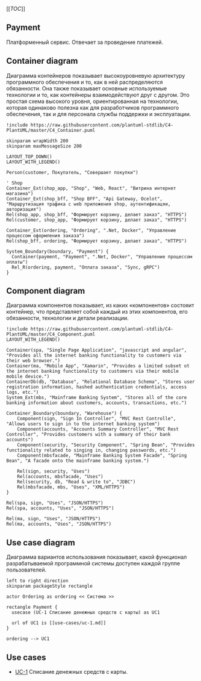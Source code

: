 [[_TOC_]]

## Payment
Платформенный сервис. 
Отвечает за проведение платежей.

## Container diagram
Диаграмма контейнеров показывает высокоуровневую архитектуру программного обеспечения и то, как в ней распределяются обязанности. Она также показывает основные используемые технологии и то, как контейнеры взаимодействуют друг с другом. Это простая схема высокого уровня, ориентированная на технологии, которая одинаково полезна как для разработчиков программного обеспечения, так и для персонала службы поддержки и эксплуатации.

```plantuml
!include https://raw.githubusercontent.com/plantuml-stdlib/C4-PlantUML/master/C4_Container.puml

skinparam wrapWidth 200
skinparam maxMessageSize 200

LAYOUT_TOP_DOWN()
LAYOUT_WITH_LEGEND()

Person(customer, Покупатель, "Совершает покупки")

' Shop
Container_Ext(shop_app, "Shop", "Web, React", "Витрина интернет магазина")
Container_Ext(shop_bff, "Shop BFF", "Api Gateway, Ocelot", "Маршрутизация трафика c web приложения shop, аутентификацяи, авторизация")
Rel(shop_app, shop_bff, "Формирует корзину, делает заказ", "HTTPS")
Rel(customer, shop_app, "Формирует корзину, делает заказ", "HTTPS")

Container_Ext(ordering, "Ordering", ".Net, Docker", "Управление процессом оформления заказа")
Rel(shop_bff, ordering, "Формирует корзину, делает заказ", "HTTPS")

System_Boundary(boundary, "Payment") {
  Container(payment, "Payment", ".Net, Docker", "Управление процессом оплаты")
  Rel_R(ordering, payment, "Оплата заказа", "Sync, gRPC")
}
```

## Component diagram
Диаграмма компонентов показывает, из каких «компонентов» состояит контейнер, что представляет собой каждый из этих компонентов, его обязанности, технологии и детали реализации.

```plantuml
!include https://raw.githubusercontent.com/plantuml-stdlib/C4-PlantUML/master/C4_Component.puml
LAYOUT_WITH_LEGEND()

Container(spa, "Single Page Application", "javascript and angular", "Provides all the internet banking functionality to customers via their web browser.")
Container(ma, "Mobile App", "Xamarin", "Provides a limited subset ot the internet banking functionality to customers via their mobile mobile device.")
ContainerDb(db, "Database", "Relational Database Schema", "Stores user registration information, hashed authentication credentials, access logs, etc.")
System_Ext(mbs, "Mainframe Banking System", "Stores all of the core banking information about customers, accounts, transactions, etc.")

Container_Boundary(boundary, "Warehouse") {
    Component(sign, "Sign In Controller", "MVC Rest Controlle", "Allows users to sign in to the internet banking system")
    Component(accounts, "Accounts Summary Controller", "MVC Rest Controller", "Provides customers with a summary of their bank accounts")
    Component(security, "Security Component", "Spring Bean", "Provides functionality related to singing in, changing passwords, etc.")
    Component(mbsfacade, "Mainframe Banking System Facade", "Spring Bean", "A facade onto the mainframe banking system.")

    Rel(sign, security, "Uses")
    Rel(accounts, mbsfacade, "Uses")
    Rel(security, db, "Read & write to", "JDBC")
    Rel(mbsfacade, mbs, "Uses", "XML/HTTPS")
}

Rel(spa, sign, "Uses", "JSON/HTTPS")
Rel(spa, accounts, "Uses", "JSON/HTTPS")

Rel(ma, sign, "Uses", "JSON/HTTPS")
Rel(ma, accounts, "Uses", "JSON/HTTPS")
```

## Use case diagram
Диаграмма вариантов использования показывает, какой функционал разрабатываемой программной системы доступен каждой группе пользователей.

```plantuml
left to right direction
skinparam packageStyle rectangle

actor Ordering as ordering << Система >>

rectangle Payment {
  usecase (UC-1 Списание денежных средств с карты) as UC1
  
  url of UC1 is [[use-cases/uc-1.md]]  
}

ordering --> UC1
```
## Use cases
- [UC-1](use-cases/uc-1.md) Списание денежных средств с карты.
